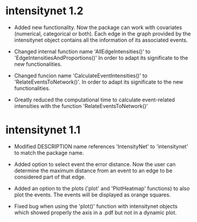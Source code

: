 # intensitynet 1.2

* Added new functionality. Now the package can work with covariates (numerical, categorical or both). Each edge in the graph provided by the intensitynet object contains all the information of its associated events.  

* Changed internal function name 'AllEdgeIntensities()' to 'EdgeIntensitiesAndProportions()'  In order to adapt its significate to the new functionalities.

* Changed funcion name 'CalculateEventIntensities()' to 'RelateEventsToNetwork()'. In order to adapt its significate to the new functionalities.

* Greatly reduced the computational time to calculate event-related intensities with the function 'RelateEventsToNetwork()'



# intensitynet 1.1

* Modified DESCRIPTION name references 'IntensityNet' to 'intensitynet' to match the package name.

* Added option to select event the error distance. Now the user can determine the maximum distance from an event to an edge to be considered part of that edge.

* Added an option to the plots ('plot' and 'PlotHeatmap' functions) to also plot the events. The events will be displayed as orange squares.

* Fixed bug when using the 'plot()' function with intensitynet objects which showed properly the axis in a .pdf but not in a dynamic plot. 
